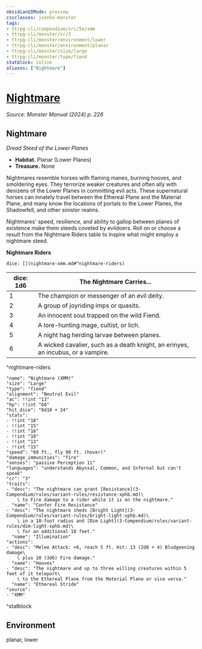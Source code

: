 ```yaml
---
obsidianUIMode: preview
cssclasses: json5e-monster
tags:
- ttrpg-cli/compendium/src/5e/xmm
- ttrpg-cli/monster/cr/3
- ttrpg-cli/monster/environment/lower
- ttrpg-cli/monster/environment/planar
- ttrpg-cli/monster/size/large
- ttrpg-cli/monster/type/fiend
statblock: inline
aliases: ["Nightmare"]
---
```

# [Nightmare](3-Compendium\bestiary\fiend/nightmare-xmm.md)
*Source: Monster Manual (2024) p. 226*  

## Nightmare

*Dread Steed of the Lower Planes*

- **Habitat.** Planar (Lower Planes)  
- **Treasure.** None  

Nightmares resemble horses with flaming manes, burning hooves, and smoldering eyes. They terrorize weaker creatures and often ally with denizens of the Lower Planes in committing evil acts. These supernatural horses can innately travel between the Ethereal Plane and the Material Plane, and many know the locations of portals to the Lower Planes, the Shadowfell, and other sinister realms.

Nightmares' speed, resilience, and ability to gallop between planes of existence make them steeds coveted by evildoers. Roll on or choose a result from the Nightmare Riders table to inspire what might employ a nightmare steed.

**Nightmare Riders**

`dice: [](nightmare-xmm.md#^nightmare-riders)`

| dice: 1d6 | The Nightmare Carries... |
|-----------|--------------------------|
| 1 | The champion or messenger of an evil deity. |
| 2 | A group of joyriding imps or quasits. |
| 3 | An innocent soul trapped on the wild Fiend. |
| 4 | A lore-hunting mage, cultist, or lich. |
| 5 | A night hag herding larvae between planes. |
| 6 | A wicked cavalier, such as a death knight, an erinyes, an incubus, or a vampire. |
^nightmare-riders

```statblock
"name": "Nightmare (XMM)"
"size": "Large"
"type": "fiend"
"alignment": "Neutral Evil"
"ac": !!int "13"
"hp": !!int "68"
"hit_dice": "8d10 + 24"
"stats":
- !!int "18"
- !!int "15"
- !!int "16"
- !!int "10"
- !!int "13"
- !!int "15"
"speed": "60 ft., fly 90 ft. (hover)"
"damage_immunities": "fire"
"senses": "passive Perception 11"
"languages": "understands Abyssal, Common, and Infernal but can't speak"
"cr": "3"
"traits":
- "desc": "The nightmare can grant [Resistance](3-Compendium/rules/variant-rules/resistance-xphb.md)\
    \ to Fire damage to a rider while it is on the nightmare."
  "name": "Confer Fire Resistance"
- "desc": "The nightmare sheds [Bright Light](3-Compendium/rules/variant-rules/bright-light-xphb.md)\
    \ in a 10-foot radius and [Dim Light](3-Compendium/rules/variant-rules/dim-light-xphb.md)\
    \ for an additional 10 feet."
  "name": "Illumination"
"actions":
- "desc": "Melee Attack: +6, reach 5 ft. Hit: 13 (2d8 + 4) Bludgeoning damage\
    \ plus 10 (3d6) Fire damage."
  "name": "Hooves"
- "desc": "The nightmare and up to three willing creatures within 5 feet of it teleport\
    \ to the Ethereal Plane from the Material Plane or vice versa."
  "name": "Ethereal Stride"
"source":
- "XMM"
```
^statblock

## Environment

planar, lower